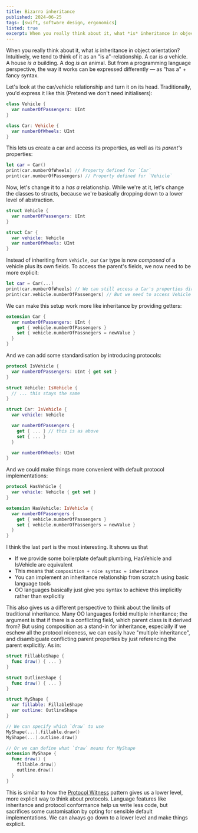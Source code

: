 ```yaml
---
title: Bizarro inheritance
published: 2024-06-25
tags: [swift, software design, ergonomics]
listed: true
excerpt: When you really think about it, what *is* inheritance in object orientation? Intuitively, we tend to think of it as an "is a"-relationship. A car *is a* vehicle. A house *is a* building. A dog *is an* animal. But from a programming language perspective, the way it works can be expressed in a different way — as "has a" + fancy syntax.
---
```


When you really think about it, what *is* inheritance in object orientation? Intuitively, we tend to think of it as an "is a"-relationship. A car *is a* vehicle. A house *is a* building. A dog *is an* animal. But from a programming language perspective, the way it works can be expressed differently — as "has a" + fancy syntax.

Let's look at the car/vehicle relationship and turn it on its head. Traditionally, you'd express it like this (Pretend we don't need initialisers):

```swift
class Vehicle {
  var numberOfPassengers: UInt
}

class Car: Vehicle {
  var numberOfWheels: UInt
}
```

This lets us create a car and access its properties, as well as its *parent's* properties:

```swift
let car = Car()
print(car.numberOfWheels) // Property defined for `Car`
print(car.numberOfPassengers) // Property defined for `Vehicle`
```

Now, let's change it to a *has a* relationship. While we're at it, let's change the classes to structs, because we're basically dropping down to a lower level of abstraction.

```swift
struct Vehicle {
  var numberOfPassengers: UInt
}

struct Car {
  var vehicle: Vehicle
  var numberOfWheels: UInt
}
```

Instead of inheriting from `Vehicle`, our `Car` type is now *composed* of a vehicle plus its own fields. To access the parent's fields, we now need to be more explicit:

```swift
let car = Car(...)
print(car.numberOfWheels) // We can still access a Car's properties directly
print(car.vehicle.numberOfPassengers) // But we need to access Vehicle's properties through the composition property
```

We can make this setup work more like inheritance by providing getters:

```swift
extension Car {
  var numberOfPassengers: UInt {
    get { vehicle.numberOfPassengers }
    set { vehicle.numberOfPassnegers = newValue }
  }
}
```

And we can add some standardisation by introducing protocols:

```swift
protocol IsVehicle {
  var numberOfPassengers: UInt { get set }
}

struct Vehicle: IsVehicle {
  // ... this stays the same
}

struct Car: IsVehicle {
  var vehicle: Vehicle

  var numberOfPassengers {
    get { ... } // this is as above
    set { ... }
  }

  var numberOfWheels: UInt
}
```

And we could make things more convenient with default protocol implementations:

```swift
protocol HasVehicle {
  var vehicle: Vehicle { get set }
}

extension HasVehicle: IsVehicle {
  var numberOfPassengers {
    get { vehicle.numberOfPassengers }
    set { vehicle.numberOfPassengers = newValue }
  }
}
```

I think the last part is the most interesting. It shows us that

- If we provide some boilerplate default plumbing, HasVehicle and IsVehicle are equivalent
- This means that `composition + nice syntax ≈ inheritance`
- You can implement an inheritance relationship from scratch using basic language tools
- OO languages basically just give you syntax to achieve this implicitly rather than explicitly

This also gives us a different perspective to think about the limits of traditional inheritance. Many OO languages forbid multiple inheritance; the argument is that if there is a conflicting field, which parent class is it derived from? But using composition as a stand-in for inheritance, especially if we eschew all the protocol niceness, we can easily have "multiple inheritance", and disambiguate conflicting parent properties by just referencing the parent explicitly. As in:

```swift
struct FillableShape {
  func draw() { ... }
}

struct OutlineShape {
  func draw() { ... }
}

struct MyShape {
  var fillable: FillableShape
  var outline: OutlineShape
}

// We can specify which `draw` to use
MyShape(...).fillable.draw()
MyShape(...).outline.draw()

// Or we can define what `draw` means for MyShape
extension MyShape {
  func draw() {
    fillable.draw()
    outline.draw()
  }
}
```

This is similar to how the [Protocol Witness](/posts/swift-protocol-witnesses/) pattern gives us a lower level, more explicit way to think about protocols. Language features like inheritance and protocol conformance help us write less code, but sacrifices some customisation by opting for sensible default implementations. We can always go down to a lower level and make things explicit.
